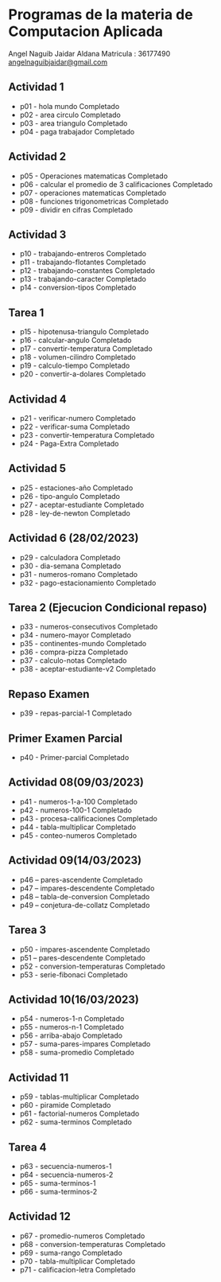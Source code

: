 # Programas de la materia de Computacion Aplicada
Angel Naguib Jaidar Aldana
Matricula : 36177490 
angelnaguibjaidar@gmail.com
## Actividad 1
- p01 - hola mundo Completado
- p02 - area circulo Completado
- p03 - area triangulo Completado
- p04 - paga trabajador Completado

## Actividad 2
- p05 - Operaciones matematicas Completado
- p06 - calcular el promedio de 3 calificaciones Completado
- p07 - operaciones matematicas Completado
- p08 - funciones trigonometricas Completado
- p09 - dividir en cifras Completado

## Actividad 3
- p10 - trabajando-entreros Completado
- p11 - trabajando-flotantes Completado
- p12 - trabajando-constantes Completado
- p13 - trabajando-caracter Completado
- p14 - conversion-tipos Completado

## Tarea 1

- p15 - hipotenusa-triangulo Completado
- p16 - calcular-angulo Completado
- p17 - convertir-temperatura Completado
- p18 - volumen-cilindro Completado
- p19 - calculo-tiempo Completado
- p20 - convertir-a-dolares Completado

## Actividad 4

- p21 - verificar-numero Completado
- p22 - verificar-suma Completado
- p23 - convertir-temperatura Completado
- p24 - Paga-Extra Completado

## Actividad 5

- p25 - estaciones-año Completado
- p26 - tipo-angulo Completado
- p27 - aceptar-estudiante Completado
- p28 - ley-de-newton Completado

## Actividad 6 (28/02/2023)
- p29 - calculadora Completado
- p30 - dia-semana Completado
- p31 - numeros-romano Completado
- p32 - pago-estacionamiento Completado 

## Tarea 2 (Ejecucion Condicional repaso)
- p33 - numeros-consecutivos Completado
- p34 - numero-mayor Completado
- p35 - continentes-mundo Completado
- p36 - compra-pizza Completado
- p37 - calculo-notas Completado
- p38 - aceptar-estudiante-v2 Completado

## Repaso Examen 
- p39 - repas-parcial-1 Completado

## Primer Examen Parcial
- p40 - Primer-parcial Completado

## Actividad 08(09/03/2023)
- p41 - numeros-1-a-100 Completado
- p42 - numeros-100-1 Completado
- p43 - procesa-calificaciones Completado
- p44 - tabla-multiplicar Completado
- p45 - conteo-numeros Completado

## Actividad 09(14/03/2023)
- p46 – pares-ascendente Completado
- p47 – impares-descendente Completado
- p48 – tabla-de-conversion Completado
- p49 – conjetura-de-collatz Completado

## Tarea 3
- p50 - impares-ascendente Completado
- p51 – pares-descendente Completado
- p52 - conversion-temperaturas Completado
- p53 - serie-fibonaci Completado

## Actividad 10(16/03/2023)
- p54 - numeros-1-n Completado
- p55 - numeros-n-1 Completado
- p56 - arriba-abajo Completado
- p57 - suma-pares-impares Completado
- p58 - suma-promedio Completado

## Actividad 11
- p59 - tablas-multiplicar Completado
- p60 - piramide Completado
- p61 - factorial-numeros Completado
- p62 - suma-terminos Completado

## Tarea 4
- p63 - secuencia-numeros-1
- p64 - secuencia-numeros-2
- p65 - suma-terminos-1
- p66 - suma-terminos-2

## Actividad 12
- p67 - promedio-numeros Completado
- p68 - conversion-temperaturas Completado
- p69 - suma-rango Completado
- p70 - tabla-multiplicar Completado
- p71 - calificacion-letra Completado